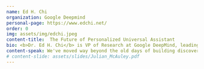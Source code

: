 ```yaml
---
name: Ed H. Chi
organization: Google Deepmind
personal-page: https://www.edchi.net/
order: 0
img: assets/img/edchi.jpeg
content-title:  The Future of Personalized Universal Assistant
bio: <b>Dr. Ed H. Chi</b> is VP of Research at Google DeepMind, leading machine learning research teams working on large language models (from LaMDA leading to launching Bard/Gemini), and universal assistant agents. With 39 patents and ~200 research articles, he is also known for research on user behavior in web and social media.  As the Research Platform Lead, he helped launched Bard/Gemini, a conversational chatbot experiment.  His research also delivered significant improvements for YouTube, News, Ads, Google Play Store at Google with >950 product landings and ~$10.4B in annual revenue since 2013. 
content-speak: We've moved way beyond the old days of building discovery, recommendation, decision support, and other AI tools using traditional ML and pattern recognition techniques.  The future of universal personal assistance for discovery and learning is upon us.  How will multimodality image, video, and audio understanding, and reasoning abilities of large foundation models change how we build these systems?  I will shed some initial light on this topic by discussing 3 trends: First, the move to a single multimodal large model with reasoning abilities; Second, the fundamental research on personalization and user alignment; Third, the combination of System 1 and System 2 cognitive abilities into a single universal assistant.
# content-slide: assets/slides/Julian_McAuley.pdf
---
```


